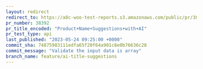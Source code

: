 ```yaml
---
layout: redirect
redirect_to: https://a8c-woo-test-reports.s3.amazonaws.com/public/pr/38392/api/index.html
pr_number: 38392
pr_title_encoded: "Product+Name+Suggestions+with+AI"
pr_test_type: api
last_published: "2023-05-24 09:25:00 +0000"
commit_sha: 74875983111edfa65f20f64a901c8e0b76636c28
commit_message: "Validate the input data is array"
branch_name: feature/ai-title-suggestions
---
```

